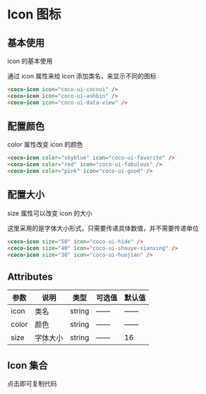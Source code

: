 # Icon 图标

## 基本使用

icon 的基本使用

通过 icon 属性来给 icon 添加类名，来显示不同的图标

<coco-icon icon="coco-ui-cocoui" />
<coco-icon icon="coco-ui-ashbin" />
<coco-icon icon="coco-ui-data-view" />

```html
<coco-icon icon="coco-ui-cocoui" />
<coco-icon icon="coco-ui-ashbin" />
<coco-icon icon="coco-ui-data-view" />
```

## 配置颜色

color 属性改变 icon 的颜色

<coco-icon color="skyblue" icon="coco-ui-favorite" />
<coco-icon color="red" icon="coco-ui-fabulous" />
<coco-icon color="pink" icon="coco-ui-good" />

```html
<coco-icon color="skyblue" icon="coco-ui-favorite" />
<coco-icon color="red" icon="coco-ui-fabulous" />
<coco-icon color="pink" icon="coco-ui-good" />
```

## 配置大小

size 属性可以改变 icon 的大小

这里采用的是字体大小形式，只需要传递具体数值，并不需要传递单位

<coco-icon size="50" icon="coco-ui-hide" />
<coco-icon size="40" icon="coco-ui-shouye-xianxing" />
<coco-icon size="30" icon="coco-ui-huojian" />

```html
<coco-icon size="50" icon="coco-ui-hide" />
<coco-icon size="40" icon="coco-ui-shouye-xianxing" />
<coco-icon size="30" icon="coco-ui-huojian" />
```

## Attributes

| 参数  | 说明     | 类型   | 可选值 | 默认值 |
| ----- | -------- | ------ | ------ | ------ |
| icon  | 类名     | string | ——     | ——     |
| color | 颜色     | string | ——     | ——     |
| size  | 字体大小 | string | ——     | 16     |

## Icon 集合

点击即可复制代码
